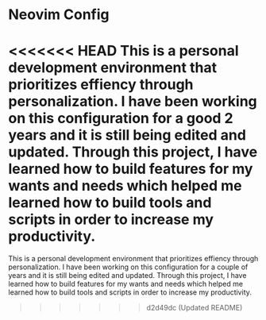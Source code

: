 # Neovim Config

<<<<<<< HEAD
This is a personal development environment that prioritizes effiency through personalization. I have been working on this configuration for a good 2 years and it is still being edited and updated. Through this project, I have learned how to build features for my wants and needs which helped me learned how to build tools and scripts in order to increase my productivity.
=======
This is a personal development environment that prioritizes effiency through personalization. I have been working on this configuration for a couple of years and it is still being edited and updated. Through this project, I have learned how to build features for my wants and needs which helped me learned how to build tools and scripts in order to increase my productivity.
>>>>>>> d2d49dc (Updated README)
